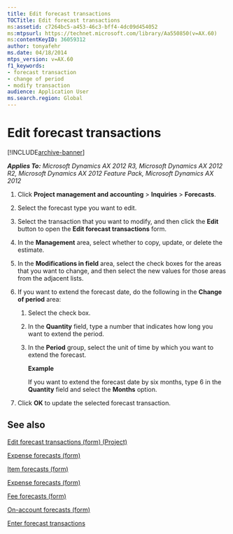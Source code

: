 ```yaml
---
title: Edit forecast transactions
TOCTitle: Edit forecast transactions
ms:assetid: c7264bc5-a453-46c3-bff4-4dc09d454052
ms:mtpsurl: https://technet.microsoft.com/library/Aa550850(v=AX.60)
ms:contentKeyID: 36059312
author: tonyafehr
ms.date: 04/18/2014
mtps_version: v=AX.60
f1_keywords:
- forecast transaction
- change of period
- modify transaction
audience: Application User
ms.search.region: Global
---
```


# Edit forecast transactions 


[!INCLUDE[archive-banner](includes/archive-banner.md)]


_**Applies To:** Microsoft Dynamics AX 2012 R3, Microsoft Dynamics AX 2012 R2, Microsoft Dynamics AX 2012 Feature Pack, Microsoft Dynamics AX 2012_

1.  Click **Project management and accounting** \> **Inquiries** \> **Forecasts**.

2.  Select the forecast type you want to edit.

3.  Select the transaction that you want to modify, and then click the **Edit** button to open the **Edit forecast transactions** form.

4.  In the **Management** area, select whether to copy, update, or delete the estimate.

5.  In the **Modifications in field** area, select the check boxes for the areas that you want to change, and then select the new values for those areas from the adjacent lists.

6.  If you want to extend the forecast date, do the following in the **Change of period** area:
    
    1.  Select the check box.
    
    2.  In the **Quantity** field, type a number that indicates how long you want to extend the period.
    
    3.  In the **Period** group, select the unit of time by which you want to extend the forecast.
        
        **Example**
        
        If you want to extend the forecast date by six months, type 6 in the **Quantity** field and select the **Months** option.

7.  Click **OK** to update the selected forecast transaction.

## See also

[Edit forecast transactions (form) (Project)](https://technet.microsoft.com/library/hh242791\(v=ax.60\))

[Expense forecasts (form)](https://technet.microsoft.com/library/aa548441\(v=ax.60\))

[Item forecasts (form)](https://technet.microsoft.com/library/hh209438\(v=ax.60\))

[Expense forecasts (form)](https://technet.microsoft.com/library/aa548441\(v=ax.60\))

[Fee forecasts (form)](https://technet.microsoft.com/library/aa598516\(v=ax.60\))

[On-account forecasts (form)](https://technet.microsoft.com/library/aa499417\(v=ax.60\))

[Enter forecast transactions](enter-forecast-transactions.md)

  


